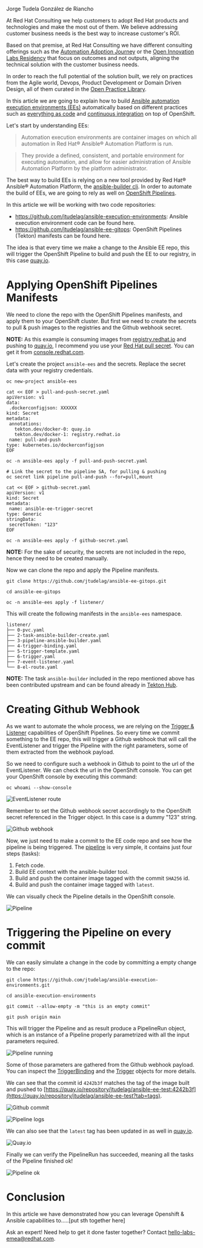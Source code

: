 Jorge Tudela González de Riancho

At Red Hat Consulting we help customers to adopt Red Hat products and technologies and make the most out of them. We believe addressing customer business needs is the best way to increase customer's ROI.

Based on that premise, at Red Hat Consulting we have different consulting offerings such as the [Automation Adoption Journey](https://www.redhat.com/en/resources/services-journey-automation-adoption-brief) or the [Open Innovation Labs Residency](https://www.redhat.com/en/services/consulting/open-innovation-labs) that focus on outcomes and not outputs, aligning the technical solution with the customer business needs.

In order to reach the full potential of the solution built, we rely on practices from the Agile world, Devops, Product Development or Domain Driven Design, all of them curated in the [Open Practice Library](https://openpracticelibrary.com/).

In this article we are going to explain how to build [Ansible automation execution environments (EEs)](https://www.redhat.com/en/technologies/management/ansible/automation-execution-environments) automatically based on different practices such as [everything as code](https://openpracticelibrary.com/practice/everything-as-code/) and [continuous integration](https://openpracticelibrary.com/practice/continuous-integration/) on top of OpenShift.

Let's start by understanding EEs:
> Automation execution environments are container images on which all automation in Red Hat® Ansible® Automation Platform is run.

>They provide a defined, consistent, and portable environment for executing automation, and allow for easier administration of Ansible Automation Platform by the platform administrator.

The best way to build EEs is relying on a new tool provided by Red Hat® Ansible® Automation Platform, the [ansible-builder cli](https://www.ansible.com/blog/introduction-to-ansible-builder). In order to automate the build of EEs, we are going to rely as well on [OpenShift Pipelines](https://docs.openshift.com/container-platform/4.10/cicd/pipelines/understanding-openshift-pipelines.html).

In this article we will be working with two code repositories:

* <https://github.com/jtudelag/ansible-execution-environments>: Ansible execution environment code can be found here.
* <https://github.com/jtudelag/ansible-ee-gitops>: OpenShift Pipelines (Tekton) manifests can be found here.

The idea is that every time we make a change to the Ansible EE repo, this will trigger the OpenShift Pipeline to build and push the EE to our registry, in this case [quay.io](https://quay.io/).

# Applying OpenShift Pipelines Manifests

We need to clone the repo with the OpenShift Pipelines manifests, and apply them to your OpenShift cluster. But first we need to create the secrets to pull & push images to the registries and the Github webhook secret.

**NOTE:**
As this example is consuming images from [registry.redhat.io](https://registry.redhat.io) and pushing to [quay.io](https://quay.io), I recommend you use your [Red Hat pull secret](https://console.redhat.com/openshift/install/pull-secret). You can get it from [console.redhat.com](https://console.redhat.com).

Let's create the project `ansible-ees` and the secrets. Replace the secret data with your registry credentials.
```
oc new-project ansible-ees

cat << EOF > pull-and-push-secret.yaml
apiVersion: v1
data:
 .dockerconfigjson: XXXXXX
kind: Secret
metadata:
 annotations:
   tekton.dev/docker-0: quay.io
   tekton.dev/docker-1: registry.redhat.io
 name: pull-and-push
type: kubernetes.io/dockerconfigjson
EOF

oc -n ansible-ees apply -f pull-and-push-secret.yaml

# Link the secret to the pipeline SA, for pulling & pushing
oc secret link pipeline pull-and-push --for=pull,mount

cat << EOF > github-secret.yaml
apiVersion: v1
kind: Secret
metadata:
 name: ansible-ee-trigger-secret
type: Generic
stringData:
 secretToken: "123"
EOF

oc -n ansible-ees apply -f github-secret.yaml
```

**NOTE:** For the sake of security, the secrets are not included in the repo, hence they need to be created manually.

Now we can clone the repo and apply the Pipeline manifests.
```
git clone https://github.com/jtudelag/ansible-ee-gitops.git

cd ansible-ee-gitops

oc -n ansible-ees apply -f listener/
```

This will create the following manifests in the `ansible-ees` namespace.
```
listener/
├── 0-pvc.yaml
├── 2-task-ansible-builder-create.yaml
├── 3-pipeline-ansible-builder.yaml
├── 4-trigger-binding.yaml
├── 5-trigger-template.yaml
├── 6-trigger.yaml
├── 7-event-listener.yaml
└── 8-el-route.yaml
```

**NOTE:**
The task `ansible-builder` included in the repo mentioned above has been contributed upstream and can be found already in [Tekton Hub](https://hub.tekton.dev/tekton/task/ansible-builder).

# Creating Github Webhook

As we want to automate the whole process, we are relying on the [Trigger & Listener](https://cloud.redhat.com/blog/guide-to-openshift-pipelines-part-6-triggering-pipeline-execution-from-github) capabilities of OpenShift Pipelines. So every time we commit something to the EE repo, this will trigger a Github webhook that will call the EventListener and trigger the Pipeline with the right parameters, some of them extracted from the webhook payload.

So we need to configure such a webhook in Github to point to the url of the EventListener. We can check the url in the OpenShift console. You can get your OpenShift console by executing this command:

```
oc whoami --show-console
```

![EventListener route](images/0-route-listener.png)

Remember to set the Github webhook secret accordingly to the OpenShift secret referenced in the Trigger object. In this case is a dummy "123" string.

![Github webhook](images/1-webhook-gh.png)

Now, we just need to make a commit to the EE code repo and see how the pipeline is being triggered. The [pipeline](https://github.com/jtudelag/ansible-ee-gitops/blob/v0.1/listener/3-pipeline-ansible-builder.yaml) is very simple, it contains just four steps (tasks):

1. Fetch code.
2. Build EE context with the ansible-builder tool.
3. Build and push the container image tagged with the commit `SHA256` id.
4. Build and push the container image tagged with `latest`.

We can visually check the Pipeline details in the OpenShift console.

![Pipeline](images/2-pipeline-ocp-console.png)

# Triggering the Pipeline on every commit

We can easily simulate a change in the code by committing a empty change to the repo:

```
git clone https://github.com/jtudelag/ansible-execution-environments.git

cd ansible-execution-environments

git commit --allow-empty -m "this is an empty commit"

git push origin main
```

This will trigger the Pipeline and as result produce a PipelineRun object, which is an instance of a Pipeline properly parametrized with all the input parameters required.

![Pipeline running](images/3-pipeline-running.png)

Some of those parameters are gathered from the Github webhook payload. You can inspect the [TriggerBinding](https://github.com/jtudelag/ansible-ee-gitops/blob/v0.1/listener/4-trigger-binding.yaml) and the [Trigger](https://github.com/jtudelag/ansible-ee-gitops/blob/v0.1/listener/6-trigger.yaml) objects for more details.

We can see that the commit id `4242b3f` matches the tag of the image built and pushed to [https://quay.io/repository/jtudelag/ansible-ee-test:4242b3f](https://quay.io/repository/jtudelag/ansible-ee-test?tab=tags).

![Github commit](images/4-commit-gh.png)

![Pipeline logs](images/5-pipeline-logs.png)

We can also see that the `latest` tag has been updated in as well in [quay.io](https://quay.io/repository/jtudelag/ansible-ee-test?tab=tags).

![Quay.io](images/6-quay-tags.png)

Finally we can verify the PipelineRun has succeeded, meaning all the tasks of the Pipeline finished ok!

![Pipeline ok](images/7-pipeline-ok.png)

# Conclusion

In this article we have demonstrated how you can leverage Openshift & Ansible capabilities to…..[put sth together here]

Ask an expert! Need help to get it done faster together? Contact [hello-labs-emea@redhat.com](hello-labs-emea@redhat.com).
